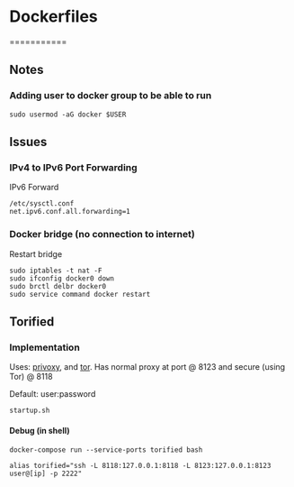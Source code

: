 # Dockerfiles
===========
## Notes

### Adding user to docker group to be able to run
```
sudo usermod -aG docker $USER
```

## Issues

### IPv4 to IPv6 Port Forwarding
IPv6 Forward
```
/etc/sysctl.conf
net.ipv6.conf.all.forwarding=1
```
### Docker bridge (no connection to internet)
Restart bridge
```
sudo iptables -t nat -F
sudo ifconfig docker0 down
sudo brctl delbr docker0
sudo service command docker restart
```
## Torified

### Implementation

Uses: [privoxy](https://www.privoxy.org/), and [tor](https://www.torproject.org/).  Has normal proxy at port @ 8123 and secure (using Tor) @ 8118

Default: user:password

```
startup.sh
```

#### Debug (in shell)
```
docker-compose run --service-ports torified bash
```

```
alias torified="ssh -L 8118:127.0.0.1:8118 -L 8123:127.0.0.1:8123 user@[ip] -p 2222"
```

